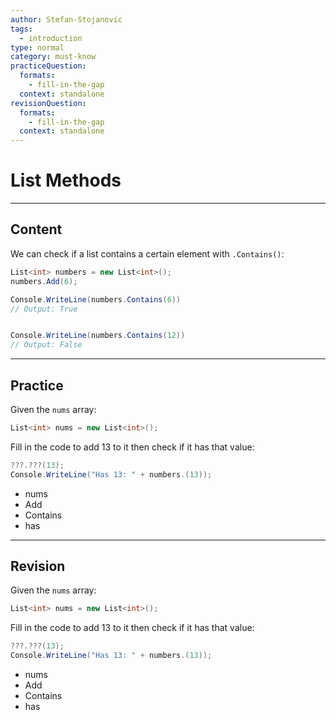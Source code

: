 ```yaml
---
author: Stefan-Stojanovic
tags:
  - introduction
type: normal
category: must-know
practiceQuestion:
  formats:
    - fill-in-the-gap
  context: standalone
revisionQuestion:
  formats:
    - fill-in-the-gap
  context: standalone
---
```


# List Methods

---

## Content

We can check if a list contains a certain element with `.Contains()`:

```csharp
List<int> numbers = new List<int>();
numbers.Add(6);

Console.WriteLine(numbers.Contains(6))
// Output: True


Console.WriteLine(numbers.Contains(12))
// Output: False
```



---

## Practice

Given the `nums` array:

```csharp
List<int> nums = new List<int>();
```

Fill in the code to add 13 to it then check if it has that value:
```csharp
???.???(13);
Console.WriteLine("Has 13: " + numbers.(13));
```

- nums
- Add
- Contains
- has

---

## Revision

Given the `nums` array:

```csharp
List<int> nums = new List<int>();
```

Fill in the code to add 13 to it then check if it has that value:
```csharp
???.???(13);
Console.WriteLine("Has 13: " + numbers.(13));
```

- nums
- Add
- Contains
- has